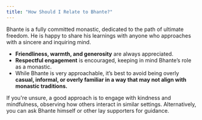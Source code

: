```yaml
---
title: "How Should I Relate to Bhante?"
---
```


Bhante is a fully committed monastic, dedicated to the path of ultimate freedom. He is happy to share his learnings with anyone who approaches with a sincere and inquiring mind.

- **Friendliness, warmth, and generosity** are always appreciated.
- **Respectful engagement** is encouraged, keeping in mind Bhante’s role as a monastic.
- While Bhante is very approachable, it’s best to avoid being overly **casual, informal, or overly familiar in a way that may not align with monastic traditions.**

If you're unsure, a good approach is to engage with kindness and mindfulness, observing how others interact in similar settings. Alternatively, you can ask Bhante himself or other lay supporters for guidance.
